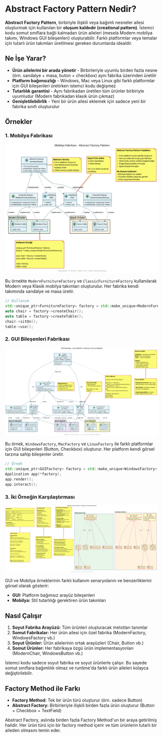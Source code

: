 # Abstract Factory Pattern Nedir?

**Abstract Factory Pattern**, birbiriyle ilişkili veya bağımlı nesneler ailesi oluşturmak için kullanılan bir **oluşum kalıbıdır (creational pattern)**. İstemci kodu somut sınıflara bağlı kalmadan ürün aileleri (mesela Modern mobilya takımı, Windows GUI bileşenleri) oluşturabilir. Farklı platformlar veya temalar için tutarlı ürün takımları üretilmesi gereken durumlarda idealdir.

## Ne İşe Yarar?

- **Ürün ailelerini bir arada yönetir** - Birbirleriyle uyumlu birden fazla nesne (örn. sandalye + masa, buton + checkbox) aynı fabrika üzerinden üretilir
- **Platform bağımsızlığı** - Windows, Mac veya Linux gibi farklı platformlar için GUI bileşenleri üretirken istemci kodu değişmez
- **Tutarlılık garantisi** - Aynı fabrikadan üretilen tüm ürünler birbiriyle uyumludur (Modern fabrikadan klasik ürün çıkmaz)
- **Genişletilebilirlik** - Yeni bir ürün ailesi eklemek için sadece yeni bir fabrika sınıfı oluşturulur

## Örnekler

### 1. Mobilya Fabrikası

![Furniture Factory](./furniture/diagram.png)

Bu örnekte `ModernFurnitureFactory` ve `ClassicFurnitureFactory` kullanılarak Modern veya Klasik mobilya takımları oluşturulur. Her fabrika kendi takımında sandalye ve masa üretir.

```cpp
// Kullanım
std::unique_ptr<FurnitureFactory> factory = std::make_unique<ModernFurnitureFactory>();
auto chair = factory->createChair();
auto table = factory->createTable();
chair->sitOn();
table->use();
```

### 2. GUI Bileşenleri Fabrikası

![GUI Factory](./gui/diagram.png)

Bu örnek, `WindowsFactory`, `MacFactory` ve `LinuxFactory` ile farklı platformlar için GUI bileşenleri (Button, Checkbox) oluşturur. Her platform kendi görsel tarzına sahip bileşenler üretir.

```cpp
// Örnek
std::unique_ptr<GUIFactory> factory = std::make_unique<WindowsFactory>();
Application app(*factory);
app.render();
app.interact();
```

### 3. İki Örneğin Karşılaştırması

![Abstract Factory Comparison](./gui_furniture_diff/diagram.png)

GUI ve Mobilya örneklerinin farklı kullanım senaryolarını ve benzerliklerini görsel olarak gösterir:
- **GUI:** Platform bağımsız arayüz bileşenleri
- **Mobilya:** Stil tutarlılığı gerektiren ürün takımları

## Nasıl Çalışır

1. **Soyut Fabrika Arayüzü:** Tüm ürünleri oluşturacak metotları tanımlar
2. **Somut Fabrikalar:** Her ürün ailesi için özel fabrika (ModernFactory, WindowsFactory vb.)
3. **Soyut Ürünler:** Ürün ailelerinin ortak arayüzleri (Chair, Button vb.)
4. **Somut Ürünler:** Her fabrikaya özgü ürün implementasyonları (ModernChair, WindowsButton vb.)

İstemci kodu sadece soyut fabrika ve soyut ürünlerle çalışır. Bu sayede somut sınıflara bağımlılık olmaz ve runtime'da farklı ürün aileleri kolayca değiştirilebilir.

## Factory Method ile Farkı

- **Factory Method:** Tek bir ürün türü oluşturur (örn. sadece Button)
- **Abstract Factory:** Birbirleriyle ilişkili birden fazla ürün oluşturur (Button + Checkbox + TextField)

Abstract Factory, aslında birden fazla Factory Method'un bir araya getirilmiş halidir. Her ürün türü için bir factory method içerir ve tüm ürünlerin tutarlı bir aileden olmasını temin eder.
